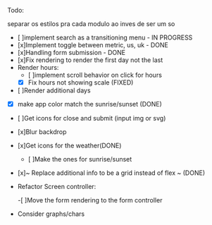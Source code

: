 Todo:

separar os estilos pra cada modulo ao inves de ser um so

- [ ]implement search as a transitioning menu - IN PROGRESS
- [x]Implement toggle between metric, us, uk - DONE
- [x]Handling form submission - DONE
- [x]Fix rendering to render the first day not the last
- Render hours:
  - [ ]implement scroll behavior on click for hours
  - [x] Fix hours not showing scale (FIXED)
- [ ]Render additional days
- [x] make app color match the sunrise/sunset (DONE)
- [ ]Get icons for close and submit (input img or svg)
- [x]Blur backdrop
- [x]Get icons for the weather(DONE)
  - [ ]Make the ones for sunrise/sunset
- [x]~ Replace additional info to be a grid instead of flex ~ (DONE)
- Refactor Screen controller:

  -[ ]Move the form rendering to the form controller

- Consider graphs/chars
